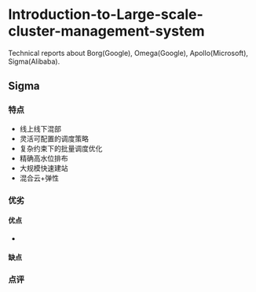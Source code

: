 # Introduction-to-Large-scale-cluster-management-system

Technical reports about Borg(Google), Omega(Google), Apollo(Microsoft), Sigma(Alibaba).

## Sigma

### 特点
+ 线上线下混部
+ 灵活可配置的调度策略
+ 复杂约束下的批量调度优化
+ 精确高水位排布
+ 大规模快速建站
+ 混合云+弹性

### 优劣
#### 优点
+ 
#### 缺点

### 点评